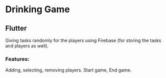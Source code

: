 # Drinking Game
## Flutter

Giving tasks randomly for the players using Firebase (for storing the tasks and players as well).

### Features:
Adding, selecting, removing players.
Start game, End game.


